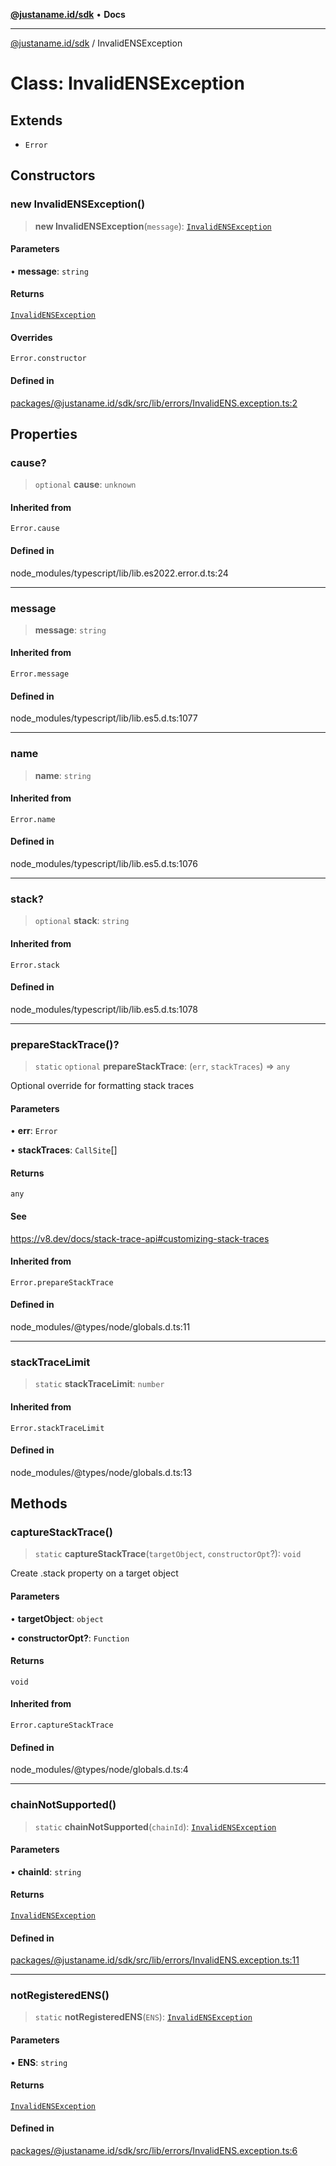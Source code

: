 [**@justaname.id/sdk**](../README.md) • **Docs**

***

[@justaname.id/sdk](../globals.md) / InvalidENSException

# Class: InvalidENSException

## Extends

- `Error`

## Constructors

### new InvalidENSException()

> **new InvalidENSException**(`message`): [`InvalidENSException`](InvalidENSException.md)

#### Parameters

• **message**: `string`

#### Returns

[`InvalidENSException`](InvalidENSException.md)

#### Overrides

`Error.constructor`

#### Defined in

[packages/@justaname.id/sdk/src/lib/errors/InvalidENS.exception.ts:2](https://github.com/JustaName-id/JustaName-sdk/blob/dc845c10af242e3ca87d95ef392516ac0bfa8b95/packages/@justaname.id/sdk/src/lib/errors/InvalidENS.exception.ts#L2)

## Properties

### cause?

> `optional` **cause**: `unknown`

#### Inherited from

`Error.cause`

#### Defined in

node\_modules/typescript/lib/lib.es2022.error.d.ts:24

***

### message

> **message**: `string`

#### Inherited from

`Error.message`

#### Defined in

node\_modules/typescript/lib/lib.es5.d.ts:1077

***

### name

> **name**: `string`

#### Inherited from

`Error.name`

#### Defined in

node\_modules/typescript/lib/lib.es5.d.ts:1076

***

### stack?

> `optional` **stack**: `string`

#### Inherited from

`Error.stack`

#### Defined in

node\_modules/typescript/lib/lib.es5.d.ts:1078

***

### prepareStackTrace()?

> `static` `optional` **prepareStackTrace**: (`err`, `stackTraces`) => `any`

Optional override for formatting stack traces

#### Parameters

• **err**: `Error`

• **stackTraces**: `CallSite`[]

#### Returns

`any`

#### See

https://v8.dev/docs/stack-trace-api#customizing-stack-traces

#### Inherited from

`Error.prepareStackTrace`

#### Defined in

node\_modules/@types/node/globals.d.ts:11

***

### stackTraceLimit

> `static` **stackTraceLimit**: `number`

#### Inherited from

`Error.stackTraceLimit`

#### Defined in

node\_modules/@types/node/globals.d.ts:13

## Methods

### captureStackTrace()

> `static` **captureStackTrace**(`targetObject`, `constructorOpt`?): `void`

Create .stack property on a target object

#### Parameters

• **targetObject**: `object`

• **constructorOpt?**: `Function`

#### Returns

`void`

#### Inherited from

`Error.captureStackTrace`

#### Defined in

node\_modules/@types/node/globals.d.ts:4

***

### chainNotSupported()

> `static` **chainNotSupported**(`chainId`): [`InvalidENSException`](InvalidENSException.md)

#### Parameters

• **chainId**: `string`

#### Returns

[`InvalidENSException`](InvalidENSException.md)

#### Defined in

[packages/@justaname.id/sdk/src/lib/errors/InvalidENS.exception.ts:11](https://github.com/JustaName-id/JustaName-sdk/blob/dc845c10af242e3ca87d95ef392516ac0bfa8b95/packages/@justaname.id/sdk/src/lib/errors/InvalidENS.exception.ts#L11)

***

### notRegisteredENS()

> `static` **notRegisteredENS**(`ENS`): [`InvalidENSException`](InvalidENSException.md)

#### Parameters

• **ENS**: `string`

#### Returns

[`InvalidENSException`](InvalidENSException.md)

#### Defined in

[packages/@justaname.id/sdk/src/lib/errors/InvalidENS.exception.ts:6](https://github.com/JustaName-id/JustaName-sdk/blob/dc845c10af242e3ca87d95ef392516ac0bfa8b95/packages/@justaname.id/sdk/src/lib/errors/InvalidENS.exception.ts#L6)
